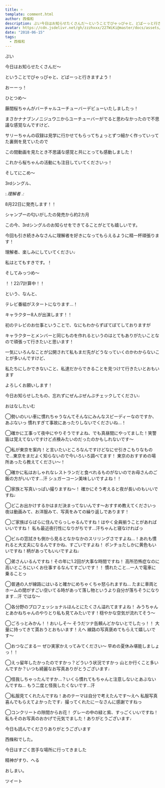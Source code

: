 ```yaml
---
title: ࿁
template: comment.html
author: 西條和
description: ぷい今日はお知らせたくさんだ〜ということでぴゃっぴゃと、どばーっと行きますよう！おーーっ！ひとつめ〜藤間桜ちゃんがバーチャルユーチュー...
avatar: https://cdn.jsdelivr.net/gh/zzzhxxx/227WiKi@master/docs/assets/photo/avatar/nagomi.jpg
date: "2018-06-15"
tags:
  - 西條和
---
```













ぷい









今日はお知らせたくさんだ〜








ということでぴゃっぴゃと、どばーっと行きますよう！









おーーっ！











ひとつめ〜










藤間桜ちゃんがバーチャルユーチューバーデビューいたしましたっ！







まさかナナブンノニジュウニからユーチューバーがでると思わなかったので不思議な感覚なんですけど、








サリーちゃんの収録は見学に行かせてもらってちょっとずつ細かく作っていってた裏側を見ていたので








この間動画を見たとき不思議な感覚と共にとっても感動しました！








これから桜ちゃんの活動にも注目していてくださいっ！














そしてにこめ〜







3rdシングル、



*:.理解者 .:*






8月22日に発売します！！








シャンプーの匂いがしたの発売から約2カ月







この今、3rdシングルのお知らせをできてることがとても嬉しいです。









今回も引き続きみなさんに理解者を好きになってもらえるように精一杯頑張ります！








理解者、楽しみにしていてください♩










私はとてもすきです。！










そしてみっつめ〜









！！22/7計算中！！







という、なんと、







テレビ番組がスタートになります…！










キャラクター8人が出演します！！








初のテレビのお仕事ということで、なにもわからずぼてぼてしておりますが









キャラクターとメンバーと同じものを作れるというのはとてもありがたいことなので頑張って行きたいと思います！















一気にいろんなことが公開されて私もまだ先がどうなっていくのかわからないことが多いんですけど、














私たちにしかできないこと、私達だからできることを見つけて行きたいとおもいます







よろしくお願いします！









今日お知らせしたもの、忘れずにぜんぶぜんぶチェックしてください♩
















おはなしたいむ







◯勢いのいい車に慣れちゃうなんてそんなにみんなスピーディーなのですか、あぶないっ
慣れすぎて事故にあったりしないでくださいね…！






◯確かに工事って夜中にやりそうですよね、でも真昼間にやってました！笑警笛は覚えてないですけど点検みたいのだったのかもしれないです〜






◯私が東京を案内！と言いたいところなんですけどなにせ引きこもりなもので…東京をまだよく知らないので今いろいろ調べてます！
東京のおすすめの場所あったら教えてください〜！







◯確かに私はおしゃれなレストランだと食べれるものがないのでお母さんのご飯の方がいいです…汗
シュガーコーン美味しいですよね！！






◯家族と写真いっぱい撮りますね〜！
確かにそう考えると夜が長いのもいいですね♩




◯どこお出かけするかはまだ決まってないんです〜おすすめ教えてくださいっ
夜は動画みて、お洋服みて、写真をみての繰り返しであります！






◯ご家族ばらばらに住んでらっしゃるんですね！はやく全員揃うことがあればいいですね！
私も最近夜行性になりがちです…汗ちゃんと寝なければっ







◯ビルの窓拭きも側から見るとなかなかのスリリングさですよね…！あれも慣れると大丈夫になるんですかね、すごいですよね！
ポンチョたしかに黄色もいいですね！柄があってもいいですよね♩






◯弟さんいるんですね！その年に1.2回が大事な時間ですね！
高所恐怖症なのに高いところにいくお仕事するなんてすごいです！！
慣れたこと…一人で電車に乗ることっ






◯普通の人が線路にはいると確かにめちゃくちゃ怒られますね…
たまに車両とホームの間がすごい空いてる時があって落し物というより自分が落ちそうになります…汗
ではな〜









◯各分野のプロフェッショナルほんとにたくさん溢れてますよね！
みうちゃんとあかねちゃんのやりとり私も見てみたいです！穏やかな空気が流れてそう〜








◯ごろっとみかん！！おいしそ〜
そうだツナ缶頼んどかないとでしたっ！！
大量に持ってきて貰おうとおもいます！えへ
線路の写真褒めてもらえて嬉しいです〜







◯おつなごまるー
ぜひ実家かえってみてください〜
早めの夏休み堪能しましょっ！！







◯えっ留年したかったのですかっ？どういう状況ですかっ
山とか行くこと多いんですか？いつも綺麗なお写真ありがとうございます♩








◯怪我しちゃったんですか…？いくら慣れてもちゃんと注意しないとあぶないんですね…
もう二度と怪我したくないです…汗






◯私服見てくれたんですね！あのテーマは自分で考えたんです〜えへ
私服写真喜んでもらえてよかったです♩撮ってくれたにーなさんに感謝ですねっ






◯コンクリートの隙間からお花！
グレーの中の緑と紫、すっごくいいですね！
私もそのお写真のおかげで元気でました！ありがとうございます♩













今日も読んでくださりありがとうございます











西條和でした。












今日はすごく苦手な場所に行ってきました











精神がすり、へる












おしまい。


ツイート



